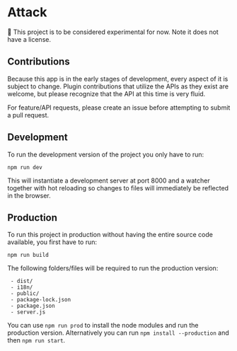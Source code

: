 # Attack

🧪 This project is to be considered experimental for now. Note it does not have a license.

## Contributions
Because this app is in the early stages of development, every aspect of it is subject to change. Plugin contributions that utilize the APIs as they exist are welcome, but please recognize that the API at this time is very fluid.

For feature/API requests, please create an issue before attempting to submit a pull request.

## Development

To run the development version of the project you only have to run:

```
npm run dev
```

This will instantiate a development server at port 8000 and a watcher together
with hot reloading so changes to files will immediately be reflected in the browser.


## Production

To run this project in production without having the entire source code available,
you first have to run:

```
npm run build
```

The following folders/files will be required to run the production version:
```
 - dist/
 - i18n/
 - public/
 - package-lock.json
 - package.json
 - server.js
```

You can use `npm run prod` to install the node modules and run the production version.
Alternatively you can run `npm install --production` and then `npm run start`.
